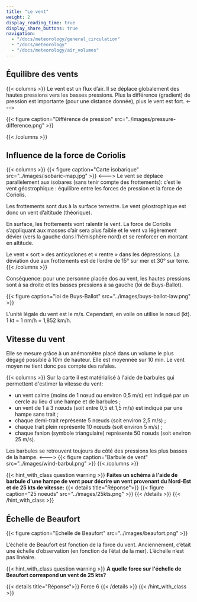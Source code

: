 ```yaml
---
title: "Le vent"
weight: 2
display_reading_time: true
display_share_buttons: true
navigation:
  - "/docs/meteorology/general_circulation"
  - "/docs/meteorology"
  - "/docs/meteorology/air_volumes"
---
```

## Équilibre des vents
{{< columns >}}
Le vent est un flux d’air. Il se déplace globalement des hautes pressions vers les basses pressions. Plus la différence (gradient) de pression est importante (pour une distance donnée), plus le vent est fort.
<--->

{{< figure caption="Différence de pression" src="../images/pressure-difference.png" >}}

{{< /columns >}}

## Influence de la force de Coriolis
{{< columns >}}
{{< figure caption="Carte isobarique" src="../images/isobaric-map.jpg" >}}
<--->
Le vent se déplace parallèlement aux isobares (sans tenir compte des frottements): c’est le vent géostrophique : équilibre entre les forces de pression et la force de Coriolis.

Les frottements sont dus à la surface terrestre. Le vent géostrophique est donc un vent d’altitude (théorique).

En surface, les frottements vont ralentir le vent. La force de Coriolis s’appliquant aux masses d’air sera plus faible et le vent va légèrement dévier (vers la gauche dans l’hémisphère nord) et se renforcer en montant en altitude.

Le vent « sort » des anticyclones et « rentre » dans les dépressions. La déviation due
aux frottements est de l’ordre de 15° sur mer et 30° sur terre.
{{< /columns >}}

Conséquence: pour une personne placée dos au vent, les hautes pressions sont à sa droite et les basses pressions à sa gauche (loi de Buys-Ballot).

{{< figure caption="loi de Buys-Ballot" src="../images/buys-ballot-law.png" >}}

L’unité légale du vent est le m/s. Cependant, en voile on utilise le nœud (kt).
1 kt = 1 nm/h = 1,852 km/h.

## Vitesse du vent

Elle se mesure grâce à un anémomètre placé dans un volume le plus dégagé possible à 10m de hauteur.
Elle est moyennée sur 10 min. Le vent moyen ne tient donc pas compte des rafales.

{{< columns >}}
Sur la carte il est matérialisé à l'aide de barbules qui permettent d'estimer la vitesse du vent:

- un vent calme (moins de 1 nœud ou environ 0,5 m/s) est indiqué par un cercle au lieu d'une hampe et de barbules ;
- un vent de 1 à 3 nœuds (soit entre 0,5 et 1,5 m/s) est indiqué par une hampe sans trait ;
- chaque demi-trait représente 5 nœuds (soit environ 2,5 m/s) ;
- chaque trait plein représente 10 nœuds (soit environ 5 m/s) ;
- chaque fanion (symbole triangulaire) représente 50 nœuds (soit environ 25 m/s).

Les barbules se retrouvent toujours du côté des pressions les plus basses de la hampe.
<--->
{{< figure caption="Barbule de vent" src="../images/wind-barbul.png" >}}
{{< /columns >}}

{{< hint_with_class question warning >}}
**Faites un schéma à l'aide de barbule d'une hampe de vent pour décrire un vent provenant du Nord-Est et de 25 kts de vitesse:**
{{< details title="Réponse">}}
{{< figure caption="25 noeuds" src="../images/25kts.png" >}}
{{< /details >}}
{{< /hint_with_class >}}

## Échelle de Beaufort
{{< figure caption="Echelle de Beaufort" src="../images/beaufort.png" >}}

L’échelle de Beaufort est fonction de la force du vent. Anciennement, c’était une échelle d’observation (en fonction de l’état de la mer). L’échelle n’est pas linéaire.

{{< hint_with_class question warning >}}
**A quelle force sur l'échelle de Beaufort correspond un vent de 25 kts?**

{{< details title="Réponse">}}
Force 6
{{< /details >}}
{{< /hint_with_class >}}
